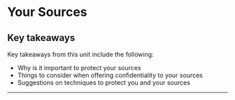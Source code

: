 # Your Sources

## Key takeaways

Key takeaways from this unit include the following:
- Why is it important to protect your sources
- Things to consider when offering confidentiality to your sources
- Suggestions on techniques to protect you and your sources
***